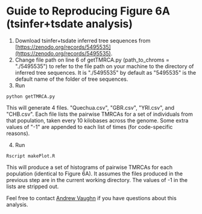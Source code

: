 # Guide to Reproducing Figure 6A (tsinfer+tsdate analysis)

1) Download tsinfer+tsdate inferred tree sequences from [https://zenodo.org/records/5495535](https://zenodo.org/records/5495535).
2) Change file path on line 6 of getTMRCA.py (path_to_chroms = "./5495535") to refer to the file path on your machine to the directory of inferred tree sequences. It is "./5495535" by default as "5495535" is the default name of the folder of tree sequences.
3) Run 

```
python getTMRCA.py 
```
This will generate 4 files. "Quechua.csv", "GBR.csv", "YRI.csv", and "CHB.csv". Each file lists the pairwise TMRCAs for a set of individuals from that population, taken every 10 kilobases across the genome. Some extra values of "-1" are appended to each list of times (for code-specific reasons).

4) Run

```
Rscript makePlot.R
```
This will produce a set of histograms of pairwise TMRCAs for each population (identical to Figure 6A). It assumes the files produced in the previous step are in the current working directory. The values of -1 in the lists are stripped out.

Feel free to contact [Andrew Vaughn](ahv36@berkeley.edu) if you have questions about this analysis.

